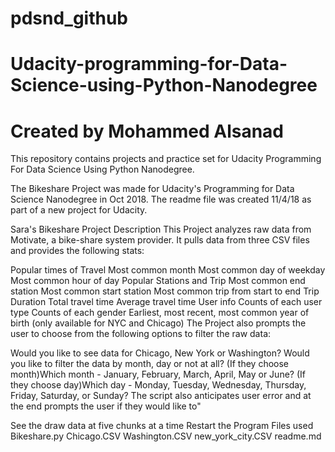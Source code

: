 # pdsnd_github
# Udacity-programming-for-Data-Science-using-Python-Nanodegree

# Created by Mohammed Alsanad

This repository contains projects and practice set for Udacity Programming For Data Science Using Python Nanodegree.

The Bikeshare Project was made for Udacity's Programming for Data Science Nanodegree in Oct 2018. The readme file was created 11/4/18 as part of a new project for Udacity.

Sara's Bikeshare Project
Description
This Project analyzes raw data from Motivate, a bike-share system provider. It pulls data from three CSV files and provides the following stats:

Popular times of Travel
Most common month
Most common day of weekday
Most common hour of day
Popular Stations and Trip
Most common end station
Most common start station
Most common trip from start to end
Trip Duration
Total travel time
Average travel time
User info
Counts of each user type
Counts of each gender
Earliest, most recent, most common year of birth (only available for NYC and Chicago)
The Project also prompts the user to choose from the following options to filter the raw data:

Would you like to see data for Chicago, New York or Washington?
Would you like to filter the data by month, day or not at all?
(If they choose month)Which month - January, February, March, April, May or June?
(If they choose day)Which day - Monday, Tuesday, Wednesday, Thursday, Friday, Saturday, or Sunday?
The script also anticipates user error and at the end prompts the user if they would like to"

See the draw data at five chunks at a time
Restart the Program
Files used
Bikeshare.py Chicago.CSV Washington.CSV new_york_city.CSV readme.md
